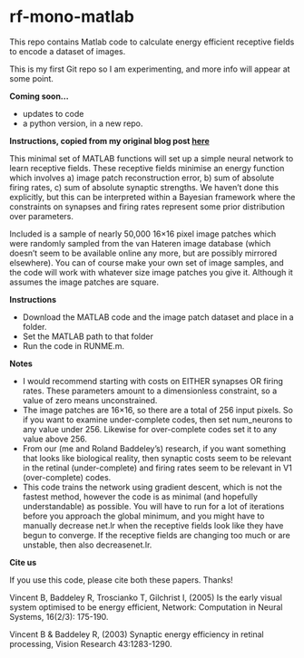 rf-mono-matlab
==============

This repo contains Matlab code to calculate energy efficient receptive fields to encode a dataset of images.

This is my first Git repo so I am experimenting, and more info will appear at some point.

**Coming soon...**

* updates to code
* a python version, in a new repo.


**Instructions, copied from my original blog post [here](http://www.inferencelab.com/energy-efficient-receptive-field-code/)**

This minimal set of MATLAB functions will set up a simple neural network to learn receptive fields. These receptive fields minimise an energy function which involves a) image patch reconstruction error, b) sum of absolute firing rates, c) sum of absolute synaptic strengths. We haven’t done this explicitly, but this can be interpreted within a Bayesian framework where the constraints on synapses and firing rates represent some prior distribution over parameters.

Included is a sample of nearly 50,000 16×16 pixel image patches which were randomly sampled from the van Hateren image database (which doesn’t seem to be available online any more, but are possibly mirrored elsewhere). You can of course make your own set of image samples, and the code will work with whatever size image patches you give it. Although it assumes the image patches are square.

**Instructions**

* Download the MATLAB code and the image patch dataset and place in a folder.
* Set the MATLAB path to that folder
* Run the code in RUNME.m.

**Notes**

* I would recommend starting with costs on EITHER synapses OR firing rates. These parameters amount to a dimensionless constraint, so a value of zero means unconstrained.
* The image patches are 16×16, so there are a total of 256 input pixels. So if you want to examine under-complete codes, then set num_neurons to any value under 256. Likewise for over-complete codes set it to any value above 256.
* From our (me and Roland Baddeley’s) research, if you want something that looks like biological reality, then synaptic costs seem to be relevant in the retinal (under-complete) and firing rates seem to be relevant in V1 (over-complete) codes.
* This code trains the network using gradient descent, which is not the fastest method, however the code is as minimal (and hopefully understandable) as possible. You will have to run for a lot of iterations before you approach the global minimum, and you might have to manually decrease net.lr when the receptive fields look like they have begun to converge. If the receptive fields are changing too much or are unstable, then also decreasenet.lr.

**Cite us**

If you use this code, please cite both these papers. Thanks!

Vincent B, Baddeley R, Troscianko T, Gilchrist I, (2005) Is the early visual system optimised to be energy efficient, Network: Computation in Neural Systems, 16(2/3): 175-190.

Vincent B & Baddeley R, (2003) Synaptic energy efficiency in retinal processing, Vision Research 43:1283-1290.
